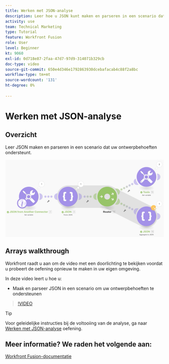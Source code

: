 ```yaml
---
title: Werken met JSON-analyse
description: Leer hoe u JSON kunt maken en parseren in een scenario dat uw ontwerpbehoeften ondersteunt in [!DNL Adobe Workfront Fusion].
activity: use
team: Technical Marketing
type: Tutorial
feature: Workfront Fusion
role: User
level: Beginner
kt: 9060
exl-id: 0d718e87-2faa-47d7-97d9-314071b329cb
doc-type: video
source-git-commit: 650e4d346e1792863930dcebafacab4c88f2a8bc
workflow-type: tm+mt
source-wordcount: '131'
ht-degree: 0%

---
```


# Werken met JSON-analyse

## Overzicht

Leer JSON maken en parseren in een scenario dat uw ontwerpbehoeften ondersteunt.

![Een afbeelding van een Fusion-scenario](assets/final-functional-bits-and-bobs-2.png)

## Arrays walkthrough

Workfront raadt u aan om de video met een doorlichting te bekijken voordat u probeert de oefening opnieuw te maken in uw eigen omgeving.

In deze video leert u hoe u:

* Maak en parseer JSON in een scenario om uw ontwerpbehoeften te ondersteunen

>[!VIDEO](https://video.tv.adobe.com/v/335301/?quality=12&learn=on)

>[!TIP]
>
>Voor geleidelijke instructies bij de voltooiing van de analyse, ga naar [Werken met JSON-analyse](https://experienceleague.adobe.com/docs/workfront-learn/tutorials-workfront/fusion/exercises/working-with-json.html?lang=en) oefening.


## Meer informatie? We raden het volgende aan:

[Workfront Fusion-documentatie](https://experienceleague.adobe.com/docs/workfront/using/adobe-workfront-fusion/workfront-fusion-2.html?lang=en)
